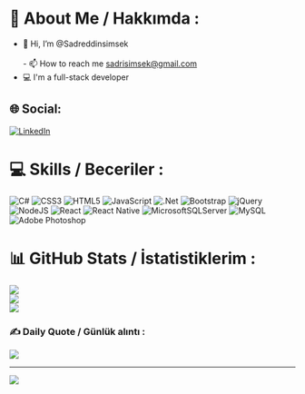 # 💫 About Me / Hakkımda :
- 👋 Hi, I’m @Sadreddinsimsek<br><br>- 📫 How to reach me sadrisimsek@gmail.com<br>
- 💻 I'm a full-stack developer 


## 🌐 Social:
[![LinkedIn](https://img.shields.io/badge/LinkedIn-%230077B5.svg?logo=linkedin&logoColor=white)](https://linkedin.com/in/sadreddinsimsek) 

# 💻 Skills / Beceriler :
![C#](https://img.shields.io/badge/c%23-%23239120.svg?style=plastic&logo=c-sharp&logoColor=white) ![CSS3](https://img.shields.io/badge/css3-%231572B6.svg?style=plastic&logo=css3&logoColor=white) ![HTML5](https://img.shields.io/badge/html5-%23E34F26.svg?style=plastic&logo=html5&logoColor=white) ![JavaScript](https://img.shields.io/badge/javascript-%23323330.svg?style=plastic&logo=javascript&logoColor=%23F7DF1E) ![.Net](https://img.shields.io/badge/.NET-5C2D91?style=plastic&logo=.net&logoColor=white) ![Bootstrap](https://img.shields.io/badge/bootstrap-%23563D7C.svg?style=plastic&logo=bootstrap&logoColor=white) ![jQuery](https://img.shields.io/badge/jquery-%230769AD.svg?style=plastic&logo=jquery&logoColor=white) ![NodeJS](https://img.shields.io/badge/node.js-6DA55F?style=plastic&logo=node.js&logoColor=white) ![React](https://img.shields.io/badge/react-%2320232a.svg?style=plastic&logo=react&logoColor=%2361DAFB) ![React Native](https://img.shields.io/badge/react_native-%2320232a.svg?style=plastic&logo=react&logoColor=%2361DAFB) ![MicrosoftSQLServer](https://img.shields.io/badge/Microsoft%20SQL%20Sever-CC2927?style=plastic&logo=microsoft%20sql%20server&logoColor=white) ![MySQL](https://img.shields.io/badge/mysql-%2300f.svg?style=plastic&logo=mysql&logoColor=white) ![Adobe Photoshop](https://img.shields.io/badge/adobephotoshop-%2331A8FF.svg?style=plastic&logo=adobephotoshop&logoColor=white)
# 📊 GitHub Stats / İstatistiklerim :
![](https://github-readme-stats.vercel.app/api?username=sadrisimsek&theme=radical&hide_border=false&include_all_commits=true&count_private=false)<br/>
![](https://github-readme-streak-stats.herokuapp.com/?user=sadrisimsek&theme=radical&hide_border=false)<br/>
![](https://github-readme-stats.vercel.app/api/top-langs/?username=sadrisimsek&theme=radical&hide_border=false&include_all_commits=true&count_private=false&layout=compact)

### ✍️ Daily Quote / Günlük alıntı :
![](https://quotes-github-readme.vercel.app/api?type=horizontal&theme=dark)

---
[![](https://visitcount.itsvg.in/api?id=sadrisimsek&icon=1&color=8)](https://visitcount.itsvg.in)

<!---
Sadrisimsek/Sadrisimsek is a ✨ special ✨ repository because its `README.md` (this file) appears on your GitHub profile.
You can click the Preview link to take a look at your changes.
--->
